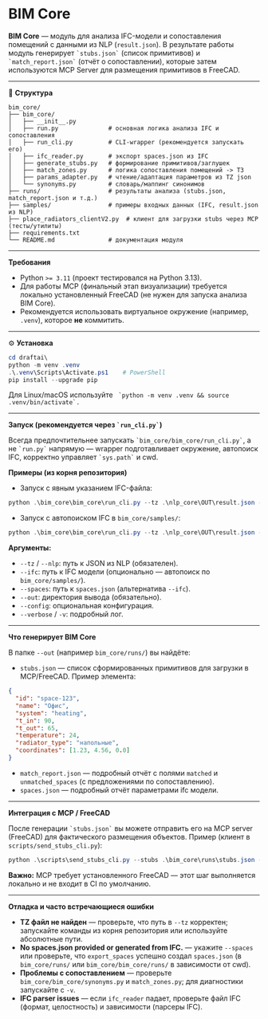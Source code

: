 # BIM Core

**BIM Core** — модуль для анализа IFC-модели и сопоставления помещений с данными из NLP (```result.json```). 
В результате работы модуль генерирует ``` `stubs.json` ``` (список примитивов) и ``` `match_report.json` ``` (отчёт о сопоставлении),
которые затем используются MCP Server для размещения примитивов в FreeCAD.

---


📂 **Структура**

```
bim_core/
├── bim_core/
│   ├── __init__.py
│   ├── run.py              # основная логика анализа IFC и сопоставления
│   ├── run_cli.py          # CLI-wrapper (рекомендуется запускать его)
│   ├── ifc_reader.py       # экспорт spaces.json из IFC
│   ├── generate_stubs.py   # формирование примитивов/заглушек
│   ├── match_zones.py      # логика сопоставления помещений -> ТЗ
│   ├── params_adapter.py   # чтение/адаптация параметров из TZ json
│   └── synonyms.py         # словарь/маппинг синонимов
├── runs/                   # результаты анализа (stubs.json, match_report.json и т.д.)
├── samples/                # примеры входных данных (IFC, result.json из NLP)
├── place_radiators_clientV2.py  # клиент для загрузки stubs через MCP (тесты/утилиты)
├── requirements.txt
└── README.md               # документация модуля
```

---

**Требования**

- Python `>= 3.11` (проект тестировался на Python 3.13).  
- Для работы MCP (финальный этап визуализации) требуется локально установленный FreeCAD (не нужен для запуска анализа BIM Core).  
- Рекомендуется использовать виртуальное окружение (например, `.venv`), которое **не** коммитить.

---

⚙️ **Установка**

```powershell
cd draftai\
python -m venv .venv
.\.venv\Scripts\Activate.ps1    # PowerShell
pip install --upgrade pip
```

Для Linux/macOS используйте ``` `python -m venv .venv && source .venv/bin/activate`.```

---

**Запуск (рекомендуется через ``` `run_cli.py` ```)**

Всегда предпочтительнее запускать ``` `bim_core/bim_core/run_cli.py` ```, а не ``` `run.py` ``` напрямую — wrapper подготавливает окружение, автопоиск IFC, корректно управляет ``` `sys.path` ``` и cwd.

**Примеры (из корня репозитория)**

- Запуск с явным указанием IFC-файла:
```powershell
python .\bim_core\bim_core\run_cli.py --tz .\nlp_core\OUT\result.json --ifc .\bim_core\samples\OfficeBuilding41_IFC1.ifc --out .\bim_core\runs\test_out -v
```

- Запуск с автопоиском IFC в `bim_core/samples/`:
```powershell
python .\bim_core\bim_core\run_cli.py --tz .\nlp_core\OUT\result.json --out .\bim_core\runs\test_out -v
```


**Аргументы:**
- `--tz` / `--nlp`: путь к JSON из NLP (обязателен).
- `--ifc`: путь к IFC модели (опционально — автопоиск по `bim_core/samples/`).
- `--spaces`: путь к `spaces.json` (альтернатива `--ifc`).
- `--out`: директория вывода (обязательно).
- `--config`: опциональная конфигурация.
- `--verbose` / `-v`: подробный лог.

---

**Что генерирует BIM Core**

В папке `--out` (например `bim_core/runs/`) вы найдёте:

- `stubs.json` — список сформированных примитивов для загрузки в MCP/FreeCAD. Пример элемента:
```json
{
  "id": "space-123",
  "name": "Офис",
  "system": "heating",
  "t_in": 90,
  "t_out": 65,
  "temperature": 24,
  "radiator_type": "напольные",
  "coordinates": [1.23, 4.56, 0.0]
}
```

- `match_report.json` — подробный отчёт с полями `matched` и `unmatched_spaces` (с предложениями по сопоставлению).
- `spaces.json` — подробный отчёт параметрами ifc модели.

---

**Интеграция с MCP / FreeCAD**

После генерации ``` `stubs.json` ``` вы можете отправить его на MCP server (FreeCAD) для фактического размещения объектов. Пример (клиент в `scripts/send_stubs_cli.py`):

```powershell
python .\scripts\send_stubs_cli.py --stubs .\bim_core\runs\stubs.json -v
```

**Важно:** MCP требует установленного FreeCAD — этот шаг выполняется локально и не входит в CI по умолчанию.

---

**Отладка и часто встречающиеся ошибки**

- **TZ файл не найден** — проверьте, что путь в `--tz` корректен; запускайте команды из корня репозитория или используйте абсолютные пути.  
- **No spaces.json provided or generated from IFC.** — укажите `--spaces` или проверьте, что `export_spaces` успешно создал `spaces.json` (в `bim_core/runs/` или `bim_core/bim_core/runs/` в зависимости от cwd).  
- **Проблемы с сопоставлением** — проверьте `bim_core/bim_core/synonyms.py` и `match_zones.py`; для диагностики запускайте с `-v`.  
- **IFC parser issues** — если `ifc_reader` падает, проверьте файл IFC (формат, целостность) и зависимости (парсеры IFC).
